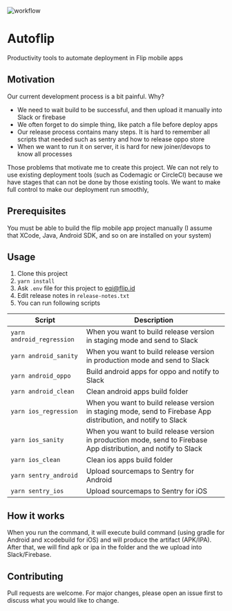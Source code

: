![workflow](https://img.shields.io/github/workflow/status/moxspoy/autoflip/Node.js%20CI)

# Autoflip
Productivity tools to automate deployment in Flip mobile apps

## Motivation
Our current development process is a bit painful. Why?
- We need to wait build to be successful, and then upload it manually into Slack or firebase
- We often forget to do simple thing, like patch a file before deploy apps
- Our release process contains many steps. It is hard to remember all scripts that needed such as sentry and how to release oppo store
- When we want to run it on server, it is hard for new joiner/devops to know all processes

Those problems that motivate me to create this project. We can not rely to use
existing deployment tools (such as Codemagic or CircleCI) because we have stages that can not be done 
by those existing tools. We want to make full control to make our deployment run smoothly,

## Prerequisites
You must be able to build the flip mobile app project manually (I assume that XCode, Java, Android SDK, and so on are installed on your system)


## Usage
1. Clone this project
2. `yarn install`
3. Ask `.env` file for this project to eqi@flip.id
4. Edit release notes in `release-notes.txt`
5. You can run following scripts

Script  | Description
------------- | -------------
`yarn android_regression`  | When you want to build release version in staging mode and send to Slack
`yarn android_sanity` | When you want to build release version in production mode and send to Slack
`yarn android_oppo` | Build android apps for oppo and notify to Slack
`yarn android_clean` | Clean android apps build folder
`yarn ios_regression` | When you want to build release version in staging mode, send to Firebase App distribution, and notify to Slack
`yarn ios_sanity` | When you want to build release version in production mode, send to Firebase App distribution, and notify to Slack
`yarn ios_clean` | Clean ios apps build folder
`yarn sentry_android` | Upload sourcemaps to Sentry for Android
`yarn sentry_ios` | Upload sourcemaps to Sentry for iOS


## How it works
When you run the command, it will execute build command (using gradle for Android and xcodebuild for iOS) and will produce the artifact (APK/IPA).
After that, we will find apk or ipa in the folder and the we upload into Slack/Firebase.

## Contributing
Pull requests are welcome. For major changes, please open an issue first to discuss what you would like to change.
